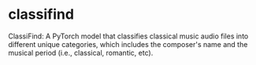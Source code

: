 # classifind
ClassiFind: A PyTorch model that classifies classical music audio files into different unique categories, which includes the composer's name and the musical period (i.e., classical, romantic, etc).
